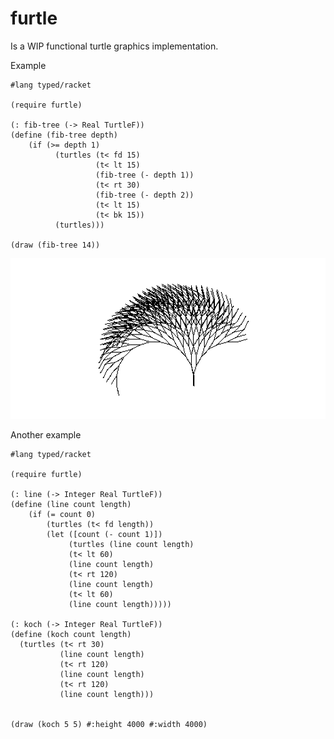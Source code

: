 furtle
======

Is a WIP functional turtle graphics implementation.

Example

    #lang typed/racket
    
    (require furtle)
    
    (: fib-tree (-> Real TurtleF))
    (define (fib-tree depth)
        (if (>= depth 1)
              (turtles (t< fd 15)
                       (t< lt 15)
                       (fib-tree (- depth 1))
                       (t< rt 30)
                       (fib-tree (- depth 2))
                       (t< lt 15)
                       (t< bk 15))
              (turtles)))
    
    (draw (fib-tree 14))
![all text](https://github.com/souravdatta/furtle/raw/master/fib-tree-example.png "Example")

Another example

    #lang typed/racket
    
    (require furtle)
    
    (: line (-> Integer Real TurtleF))
    (define (line count length)
        (if (= count 0)
            (turtles (t< fd length))
            (let ([count (- count 1)])
                 (turtles (line count length)
                 (t< lt 60)
                 (line count length)
                 (t< rt 120)
                 (line count length)
                 (t< lt 60)
                 (line count length)))))

    (: koch (-> Integer Real TurtleF))
    (define (koch count length)
      (turtles (t< rt 30)
               (line count length)
               (t< rt 120)
               (line count length)
               (t< rt 120)
               (line count length)))
  
    
    (draw (koch 5 5) #:height 4000 #:width 4000)

       

